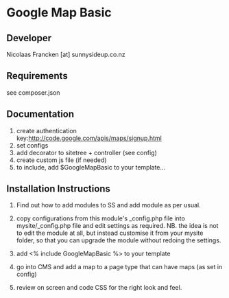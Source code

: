 Google Map Basic
================================================================================

Developer
-----------------------------------------------
Nicolaas Francken [at] sunnysideup.co.nz

Requirements
-----------------------------------------------
see composer.json

Documentation
-----------------------------------------------
1. create authentication key:http://code.google.com/apis/maps/signup.html
2. set configs
3. add decorator to sitetree + controller (see config)
4. create custom js file (if needed)
5. to include, add $GoogleMapBasic to your template...

Installation Instructions
-----------------------------------------------
1. Find out how to add modules to SS and add module as per usual.

2. copy configurations from this module's _config.php file
into mysite/_config.php file and edit settings as required.
NB. the idea is not to edit the module at all, but instead customise
it from your mysite folder, so that you can upgrade the module without redoing the settings.

3. add <% include GoogleMapBasic %> to your template

4. go into CMS and add a map to a page type that can have maps (as set in config)

5. review on screen and code CSS for the right look and feel.
